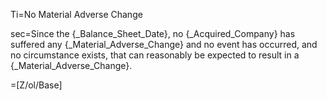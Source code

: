Ti=No Material Adverse Change

sec=Since the {_Balance_Sheet_Date}, no {_Acquired_Company} has suffered any {_Material_Adverse_Change} and no event has occurred, and no circumstance exists, that can reasonably be expected to result in a {_Material_Adverse_Change}.

=[Z/ol/Base]
